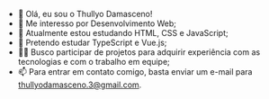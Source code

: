 - 👋 Olá, eu sou o Thullyo Damasceno!
- 👀 Me interesso por Desenvolvimento Web;
- 🌱 Atualmente estou estudando HTML, CSS e JavaScript;
- 🎄 Pretendo estudar TypeScript e Vue.js;
- 🙋‍♂️ Busco participar de projetos para adquirir experiência com as tecnologias e com o trabalho em equipe;
- 📫 Para entrar em contato comigo, basta enviar um e-mail para thullyodamasceno.3@gmail.com.

<!---
thullyoufrn/thullyoufrn is a ✨ special ✨ repository because its `README.md` (this file) appears on your GitHub profile.
You can click the Preview link to take a look at your changes.
--->

